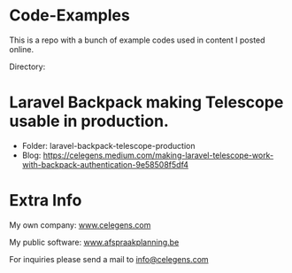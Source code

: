 # Code-Examples
This is a repo with a bunch of example codes used in content I posted online.

Directory:
# Laravel Backpack making Telescope usable in production.
- Folder: laravel-backpack-telescope-production
- Blog: https://celegens.medium.com/making-laravel-telescope-work-with-backpack-authentication-9e58508f5df4


# Extra Info 
My own company: www.celegens.com

My public software: www.afspraakplanning.be

For inquiries please send a mail to info@celegens.com
